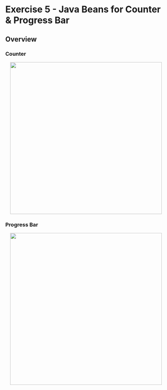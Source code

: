 # Exercise 5 - Java Beans for Counter & Progress Bar

## Overview
### Counter 
<p align='center'>
<img src='https://raw.githubusercontent.com/rizqialfani01/javabeans-progressbar/master/counter.jpg' width='475'>
</p>

### Progress Bar
<p align='center'>
<img src='https://raw.githubusercontent.com/rizqialfani01/javabeans-progressbar/master/progressbar.jpg' width='475'>
</p>